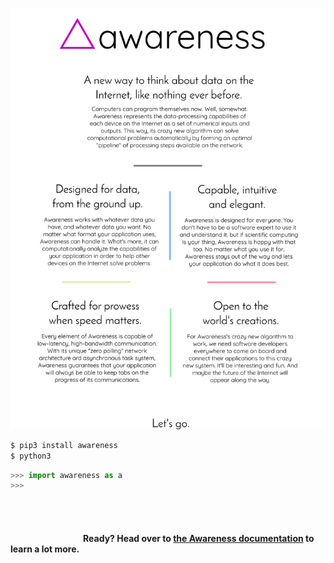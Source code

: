 ![Awareness introduction image](graphics/banner.png)
```bash
$ pip3 install awareness
$ python3
```
```python
>>> import awareness as a
>>>
```

<br />
<br />

#### &nbsp;&nbsp;&nbsp;&nbsp;&nbsp;&nbsp;&nbsp;&nbsp;&nbsp;&nbsp;&nbsp;&nbsp;&nbsp;&nbsp;&nbsp;&nbsp;&nbsp;&nbsp;&nbsp;&nbsp;&nbsp;&nbsp;&nbsp;&nbsp;&nbsp;&nbsp;&nbsp;&nbsp;&nbsp;&nbsp;&nbsp;&nbsp;&nbsp;&nbsp;&nbsp;Ready? Head over to [the Awareness documentation](https://github.com/awrns/awareness/wiki) to learn a lot more.

<br />
<br />
